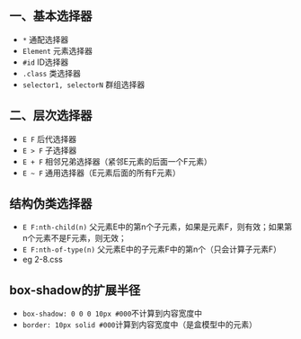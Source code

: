 ## 一、基本选择器

- `*` 通配选择器
- `Element` 元素选择器
- `#id` ID选择器
- `.class` 类选择器
- `selector1, selectorN` 群组选择器

## 二、层次选择器

- `E F` 后代选择器
- `E > F` 子选择器
- `E + F` 相邻兄弟选择器（紧邻E元素的后面一个F元素）
- `E ~ F` 通用选择器（E元素后面的所有F元素）

## 结构伪类选择器

- `E F:nth-child(n)` 父元素E中的第n个子元素，如果是元素F，则有效；如果第n个元素不是F元素，则无效；
- `E F:nth-of-type(n)` 父元素E中的子元素F中的第n个（只会计算子元素F）
- eg 2-8.css 

## box-shadow的扩展半径
- `box-shadow: 0 0 0 10px #000`不计算到内容宽度中
- `border: 10px solid #000`计算到内容宽度中（是盒模型中的元素）